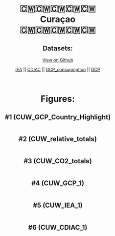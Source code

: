 
<center>
<h1 align="center">
🇨🇼🇨🇼🇨🇼🇨🇼🇨🇼
<br>
Curaçao
<br>
🇨🇼🇨🇼🇨🇼🇨🇼🇨🇼
</h1>
<h2>Datasets:</h2>
<p><a href="https://github.com/dquintani/GreenhouseData/tree/master/country_data/CUW_Curaçao/data">View on Github</a>
<br></p><p><a href="data/CUW_IEA.csv">IEA</a> || <a href="data/CUW_CDIAC.csv">CDIAC</a> || <a href="data/CUW_GCP_consupmption.csv">GCP_consupmption</a> || <a href="data/CUW_GCP.csv">GCP</a></p><p><br></p>
<h1>Figures:</h1><h2>#1 (CUW_GCP_Country_Highlight)</h2>
<p><img alt="" src="figures/CUW_GCP_Country_Highlight.png" /></p><h2>#2 (CUW_relative_totals)</h2>
<p><img alt="" src="figures/CUW_relative_totals.png" /></p><h2>#3 (CUW_CO2_totals)</h2>
<p><img alt="" src="figures/CUW_CO2_totals.png" /></p><h2>#4 (CUW_GCP_1)</h2>
<p><img alt="" src="figures/CUW_GCP_1.png" /></p><h2>#5 (CUW_IEA_1)</h2>
<p><img alt="" src="figures/CUW_IEA_1.png" /></p><h2>#6 (CUW_CDIAC_1)</h2>
<p><img alt="" src="figures/CUW_CDIAC_1.png" /></p>